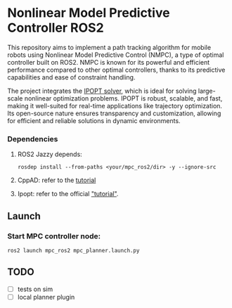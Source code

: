 # Nonlinear Model Predictive Controller ROS2


This repository aims to implement a path tracking algorithm for mobile robots using Nonlinear Model Predictive Control (NMPC), a type of optimal controller built on ROS2. NMPC is known for its powerful and efficient performance compared to other optimal controllers, thanks to its predictive capabilities and ease of constraint handling.

The project integrates the [IPOPT solver](https://coin-or.github.io/Ipopt/), which is ideal for solving large-scale nonlinear optimization problems. IPOPT is robust, scalable, and fast, making it well-suited for real-time applications like trajectory optimization. Its open-source nature ensures transparency and customization, allowing for efficient and reliable solutions in dynamic environments.
<!-- TODO this repository supports both the local planner plugin and standalone node configurations. Therefore it supports the local planner plugin and standalone node as well. -->

<!-- [![Video Label](http://img.youtube.com/vid)] -->



### Dependencies
1. ROS2 Jazzy depends:
    ```
    rosdep install --from-paths <your/mpc_ros2/dir> -y --ignore-src
    ```

2. CppAD: refer to the [tutorial](https://cppad.readthedocs.io/latest/Install.html)

3. Ipopt: refer to the official ["tutorial"](https://coin-or.github.io/Ipopt/INSTALL.html).


## Launch

### Start MPC controller node:

```
ros2 launch mpc_ros2 mpc_planner.launch.py
```

## TODO
- [ ] tests on sim
- [ ] local planner plugin